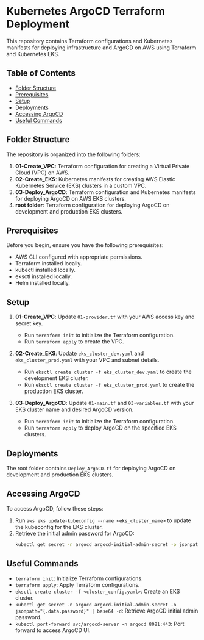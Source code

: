 # Kubernetes ArgoCD Terraform Deployment

This repository contains Terraform configurations and Kubernetes manifests for deploying infrastructure and ArgoCD on AWS using Terraform and Kubernetes EKS.

## Table of Contents

- [Folder Structure](#folder-structure)
- [Prerequisites](#prerequisites)
- [Setup](#setup)
- [Deployments](#deployments)
- [Accessing ArgoCD](#accessing-argocd)
- [Useful Commands](#useful-commands)

## Folder Structure

The repository is organized into the following folders:

1. **01-Create_VPC**: Terraform configuration for creating a Virtual Private Cloud (VPC) on AWS.
2. **02-Create_EKS**: Kubernetes manifests for creating AWS Elastic Kubernetes Service (EKS) clusters in a custom VPC.
3. **03-Deploy_ArgoCD**: Terraform configuration and Kubernetes manifests for deploying ArgoCD on AWS EKS clusters.
4. **root folder**: Terraform configuration for deploying ArgoCD on development and production EKS clusters.

## Prerequisites

Before you begin, ensure you have the following prerequisites:

- AWS CLI configured with appropriate permissions.
- Terraform installed locally.
- kubectl installed locally.
- eksctl installed locally.
- Helm installed locally.

## Setup

1. **01-Create_VPC**: Update `01-provider.tf` with your AWS access key and secret key.
   - Run `terraform init` to initialize the Terraform configuration.
   - Run `terraform apply` to create the VPC.

2. **02-Create_EKS**: Update `eks_cluster_dev.yaml` and `eks_cluster_prod.yaml` with your VPC and subnet details.
   - Run `eksctl create cluster -f eks_cluster_dev.yaml` to create the development EKS cluster.
   - Run `eksctl create cluster -f eks_cluster_prod.yaml` to create the production EKS cluster.

3. **03-Deploy_ArgoCD**: Update `01-main.tf` and `03-variables.tf` with your EKS cluster name and desired ArgoCD version.
   - Run `terraform init` to initialize the Terraform configuration.
   - Run `terraform apply` to deploy ArgoCD on the specified EKS clusters.

## Deployments

The root folder contains `Deploy_ArgoCD.tf` for deploying ArgoCD on development and production EKS clusters.

## Accessing ArgoCD

To access ArgoCD, follow these steps:

1. Run `aws eks update-kubeconfig --name <eks_cluster_name>` to update the kubeconfig for the EKS cluster.
2. Retrieve the initial admin password for ArgoCD:
   ```bash
   kubectl get secret -n argocd argocd-initial-admin-secret -o jsonpath="{.data.password}" | base64 -d


## Useful Commands
- `terraform init`: Initialize Terraform configurations.
- `terraform apply`: Apply Terraform configurations.
- `eksctl create cluster -f <cluster_config.yaml>`: Create an EKS cluster.
- `kubectl get secret -n argocd argocd-initial-admin-secret -o jsonpath="{.data.password}" | base64 -d`: Retrieve ArgoCD initial admin password.
- `kubectl port-forward svc/argocd-server -n argocd 8081:443`: Port forward to access ArgoCD UI.


   
